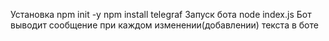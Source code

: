 Установка
npm init -y
npm install telegraf
Запуск бота node index.js
Бот выводит сообщение при каждом изменении(добавлении) текста в боте
